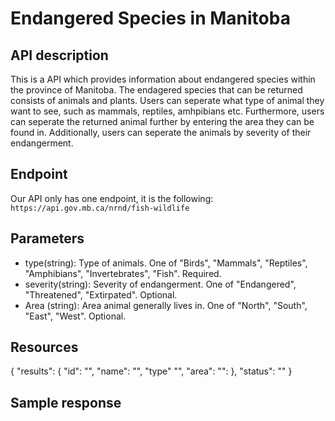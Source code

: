 # Endangered Species in Manitoba
## API description

This is a API which provides information about endangered species within the province of Manitoba. The endagered species that can be returned consists of animals and plants. Users can seperate what type of animal they want to see, such as mammals, reptiles, amhpibians etc. Furthermore, users can seperate the returned animal further by entering the area they can be found in. Additionally, users can seperate the animals by severity of their endangerment.


## Endpoint
Our API only has one endpoint, it is the following:
`https://api.gov.mb.ca/nrnd/fish-wildlife`


## Parameters
- type(string): Type of animals. One of "Birds", "Mammals", "Reptiles", "Amphibians", "Invertebrates", "Fish". Required.
- severity(string): Severity of endangerment. One of "Endangered", "Threatened", "Extirpated". Optional.
- Area (string): Area animal generally lives in. One of "North", "South", "East", "West". Optional.


## Resources
{
  "results":
  {
    "id": "",
    "name": "",
    "type" "",
    "area":
    "":
  },
  "status": ""
}


## Sample response
